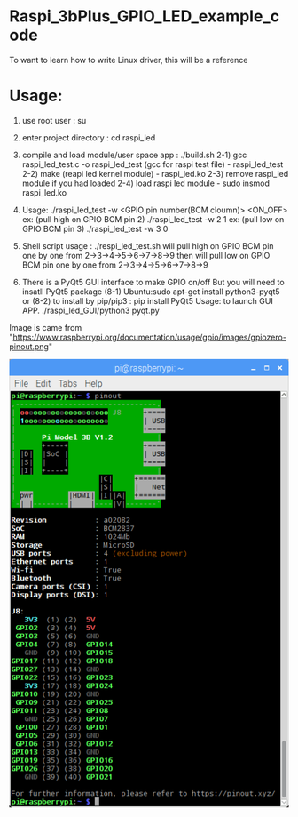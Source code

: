 # Raspi_3bPlus_GPIO_LED_example_code
To want to learn how to write Linux driver, this will be a reference 

# Usage:
1) use root user                            : su
2) enter project directory                  : cd raspi_led
3) compile and load module/user space app   : ./build.sh
    2-1) gcc raspi_led_test.c -o raspi_led_test (gcc for raspi test file)
        - raspi_led_test
    2-2) make (reapi led kernel module)
        - raspi_led.ko
    2-3) remove raspi_led module if you had loaded
    2-4) load raspi led module
        - sudo insmod raspi_led.ko

4) Usage: 
   ./raspi_led_test -w <GPIO pin number(BCM cloumn)> <ON_OFF>
   ex: (pull high on GPIO BCM pin 2) ./raspi_led_test -w 2 1
   ex: (pull  low on GPIO BCM pin 3) ./raspi_led_test -w 3 0
5) Shell script usage            : ./respi_led_test.sh
   will pull high on GPIO BCM pin one by one from 2->3->4->5->6->7->8->9
   then
   will pull  low on GPIO BCM pin one by one from 2->3->4->5->6->7->8->9
6) There is a PyQt5 GUI interface to make GPIO on/off
   But you will need to insatll PyQt5 package
   (8-1) Ubuntu:sudo apt-get install python3-pyqt5 or
   (8-2) to install by pip/pip3 : pip install PyQt5
   Usage: to launch GUI APP.
   ./raspi_led_GUI/python3  pyqt.py

Image is came from "https://www.raspberrypi.org/documentation/usage/gpio/images/gpiozero-pinout.png"

![Image](https://github.com/denny70/Raspi_3B_Plus_GPIO_LED_example_code/blob/master/gpio_pinout.png)




